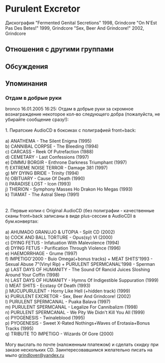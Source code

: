 # Purulent Excretor

Дискография
"Fermented Genital Secretions" 1998, Grindcore
"On N'Est Pas Des Betes!" 1999, Grindcore
"Sex, Beer And Grindcore!" 2002, Grindcore

## Отношения с другими группами


## Обсуждения


## Упоминания

### Отдам в добрые руки

bronco 16.01.2005 16:25:
Отдам в добрые руки за скромное вознаграждение некоторое кол-во следующего добра (пожалуйста, не убирайте сообщение сразу!):<BR><BR>1. Пиратские AudioCD в боксиках с полиграфией front+back:<BR><BR>a) ANATHEMA - The Silent Enigma (1995)<BR>b) CANNIBAL CORPSE - The Bleeding (1994)<BR>c) CARCASS - Reek Of Putrefaction (1988)<BR>d) CEMETARY - Last Confessions (1997)<BR>e) DIMMU BORGIR - Enthrone Darkness Triumphant (1997)<BR>f) EXTREME NOISE TERROR - Damage 381 (1997)<BR>g) MY DYING BRIDE - Trinity (1994)<BR>h) OBITUARY - Cause Of Death (1990)<BR>i) PARADISE LOST - Icon (1993)<BR>j) THERION - Symphony Masses Ho Drakon Ho Megas (1993)<BR>k) TIAMAT - The Astral Sleep (1991)<BR><BR><BR>2. Первые копии с Original AudioCD (без полиграфии - качественные сканы front+back записаны в виде plus-сессии в AudioCD) в бум.конвертах:<BR><BR>a) AHUMADO GRANUJO & UTOPIA - Split CD (2002)<BR>b) COCK AND BALL TORTURE - Opus(sy) VI (2000)<BR>c) DYING FETUS - Infatuation With Malevolence (1994)<BR>d) DYING FETUS - Purification Through Violence (1996)<BR>e) HAEMORRHAGE - Grume (1997)<BR>f) IMPETIGO'2000 - Buio Omega(+bonus tracks) + MEAT SHITS'1993 - Sexual Abuse 7"(Vinyl Rip) + PURULENT SPERMCANAL'1998 - Sperman<BR>g) LAST DAYS OF HUMANITY - The Sound Of Rancid Juices Sloshing Around Your Coffin (1998)<BR>h) LAST DAYS OF HUMANITY - Hymns Of Indigestible Suppuration (1999)<BR>i) MEAT SHITS - Ecstasy Of Death (1993)<BR>j) MUCUPURULENT - Horny Like Hell (+hidden track) (1999)<BR>k) PURULENT EXCRETOR - Sex, Beer And Grindcore! (2002)<BR>l) PURULENT SPERMCANAL - Puaka Balava (1997)<BR>m) PURULENT SPERMCANAL - Legalize For Cannibalizm (1998)<BR>n) PURULENT SPERMCANAL - We Pity We Didn't Kill You All (1999)<BR>o) PYOGENESIS - Twinaleblood (1995)<BR>p) PYOGENESIS - Sweet X-Rated Nothings+Waves of Erotasia+Bonus Tracks (1995)<BR>q) TRIBUTE TO IMPETIGO - Wizards Of Gore (2000)<BR><BR>Могу выслать по почте (наложенным платежом) и сделать скидку при заказе нескольких CD. Заинтересовавшимся желательно писать на мыло grindlover@yandex.ru


